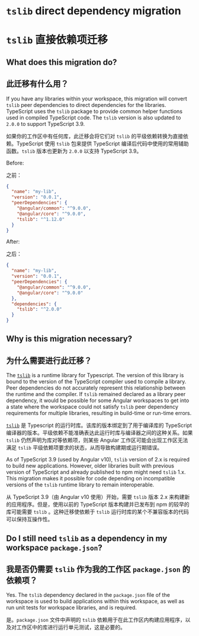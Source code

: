 # `tslib` direct dependency migration

# `tslib` 直接依赖项迁移

## What does this migration do?

## 此迁移有什么用？

If you have any libraries within your workspace, this migration will convert `tslib` peer dependencies to direct dependencies for the libraries.
TypeScript uses the `tslib` package to provide common helper functions used in compiled TypeScript code.
The `tslib` version is also updated to `2.0.0` to support TypeScript 3.9.

如果你的工作区中有任何库，此迁移会将它们对 `tslib` 的平级依赖转换为直接依赖。TypeScript 使用 `tslib` 包来提供 TypeScript 编译后代码中使用的常用辅助函数。`tslib` 版本也更新为 `2.0.0` 以支持 TypeScript 3.9。

Before:

之前：

```json
{
  "name": "my-lib",
  "version": "0.0.1",
  "peerDependencies": {
    "@angular/common": "^9.0.0",
    "@angular/core": "^9.0.0",
    "tslib": "^1.12.0"
  }
}
```

After:

之后：

```json
{
  "name": "my-lib",
  "version": "0.0.1",
  "peerDependencies": {
    "@angular/common": "^9.0.0",
    "@angular/core": "^9.0.0"
  },
  "dependencies": {
    "tslib": "^2.0.0"
  }
}
```

## Why is this migration necessary?

## 为什么需要进行此迁移？

The [`tslib`](https://github.com/Microsoft/tslib) is a runtime library for Typescript.
The version of this library is bound to the version of the TypeScript compiler used to compile a library.
Peer dependencies do not accurately represent this relationship between the runtime and the compiler.
If `tslib` remained declared as a library peer dependency, it would be possible for some Angular workspaces to get into a state where the workspace could not satisfy `tslib` peer dependency requirements for multiple libraries, resulting in build-time or run-time errors.

[`tslib`](https://github.com/Microsoft/tslib) 是 Typescript 的运行时库。该库的版本绑定到了用于编译库的 TypeScript 编译器的版本。平级依赖不能准确表达此运行时库与编译器之间的这种关系。如果 `tslib` 仍然声明为库对等依赖项，则某些 Angular 工作区可能会出现工作区无法满足 `tslib` 平级依赖项要求的状态，从而导致构建期或运行期错误。

As of TypeScript 3.9 (used by Angular v10), `tslib` version of 2.x is required to build new applications.
However, older libraries built with previous version of TypeScript and already published to npm might need `tslib` 1.x.
This migration makes it possible for code depending on incompatible versions of the `tslib` runtime library to remain interoperable.

从 TypeScript 3.9（由 Angular v10 使用）开始，需要 `tslib` 版本 2.x 来构建新的应用程序。但是，使用以前的 TypeScript 版本构建并已发布到 npm 的较早的库可能需要 `tslib` 。这种迁移使依赖于 `tslib` 运行时库的某个不兼容版本的代码可以保持互操作性。

## Do I still need `tslib` as a dependency in my workspace `package.json`?

## 我是否仍需要 `tslib` 作为我的工作区 `package.json` 的依赖项？

Yes.
The `tslib` dependency declared in the `package.json` file of the workspace is used to build applications within this workspace, as well as run unit tests for workspace libraries, and is required.

是。`package.json` 文件中声明的 `tslib` 依赖用于在此工作区内构建应用程序，以及对工作区中的库进行运行单元测试，这是必要的。
